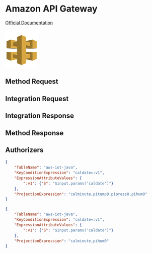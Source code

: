 # Amazon API Gateway

[Official Documentation](https://aws.amazon.com/api-gateway/)

<img src="../images/gateway.png">

## Method Request


## Integration Request


## Integration Response


## Method Response


## Authorizers




```json
{
    "TableName": "aws-iot-java",
    "KeyConditionExpression": "caldate=:v1",
    "ExpressionAttributeValues": {
        ":v1": {"S": "$input.params('caldate')"}
    },
    "ProjectionExpression": "calminute,pitemp0,pipress0,pihum0"
}
```


```json
{
    "TableName": "aws-iot-java",
    "KeyConditionExpression": "caldate=:v1",
    "ExpressionAttributeValues": {
        ":v1": {"S": "$input.params('caldate')"}
    },
    "ProjectionExpression": "calminute,pihum0"
}
```

